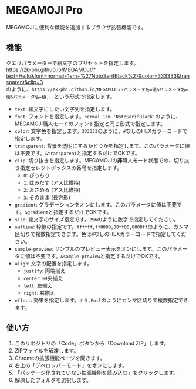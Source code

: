 # MEGAMOJI Pro  
MEGAMOJIに便利な機能を追加するブラウザ拡張機能です。  
  
## 機能  
クエリパラメーターで絵文字のプリセットを指定します。  
https://zk-phi.github.io/MEGAMOJI/?text=Hello&font=normal+1em+%27NotoSerifBlack%27&color=333333&transparent&clip=3  
のように、`https://zk-phi.github.io/MEGAMOJI/?パラメータ名=値&パラメータ名=値&パラメータ名=値...`という形式で指定します。
- `text`: 絵文字にしたい文字列を指定します。
- `font`: フォントを指定します。`normal 1em 'NotoSerifBlack'`のように、MEGAMOJI職人モードのフォント指定と同じ形式で指定します。
- `color`: 文字色を指定します。`333333`のように、`#`なしのHEXカラーコードで指定します。
- `transparent`: 背景を透明にするかどうかを指定します。このパラメータに値は不要です。`&transparent`と指定するだけでOKです。
- `clip`: 切り抜きを指定します。MEGAMOJIの**非**職人モード状態での、切り抜き指定セレクトボックスの番号を指定します。
  - `0`: ぴっちり
  - `1`: はみだす (アス比維持)
  - `2`: おさめる (アス比維持)
  - `3`: そのまま (長方形)
- `gradient`: グラデーションをオンにします。このパラメータに値は不要です。`&gradient`と指定するだけでOKです。
- `size`: 絵文字のサイズ指定です。`256`のように数字で指定してください。
- `outline`: 枠線の指定です。`ffffff,ff0000,00ff00,0000ff`のように、カンマ区切りで複数指定できます。色は`#`なしのHEXカラーコードで指定してください。
- `sample-preview`: サンプルのプレビュー表示をオンにします。このパラメータに値は不要です。`&sample-preview`と指定するだけでOKです。
- `align`: 文字の配置を指定します。
  - `justify`: 両端揃え
  - `center`: 中央揃え
  - `left`: 左揃え
  - `right`: 右揃え
- `effect`: 効果を指定します。`キラ,Foil`のようにカンマ区切りで複数指定できます。
  

## 使い方
1. このリポジトリの「Code」ボタンから「Download ZIP」します。
2. ZIPファイルを解凍します。
3. Chromeの拡張機能ページを開きます。
4. 右上の「デベロッパーモード」をオンにします。
5. 「パッケージ化されていない拡張機能を読み込む」をクリックします。
6. 解凍したフォルダを選択します。